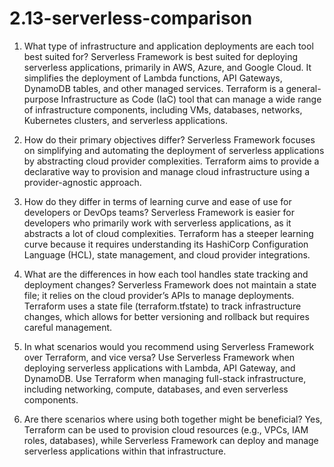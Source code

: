 # 2.13-serverless-comparison

1. What type of infrastructure and application deployments are each tool best suited for?
Serverless Framework is best suited for deploying serverless applications, primarily in AWS, Azure, and Google Cloud. It simplifies the deployment of Lambda functions, API Gateways, DynamoDB tables, and other managed services.
Terraform is a general-purpose Infrastructure as Code (IaC) tool that can manage a wide range of infrastructure components, including VMs, databases, networks, Kubernetes clusters, and serverless applications.

2. How do their primary objectives differ?
Serverless Framework focuses on simplifying and automating the deployment of serverless applications by abstracting cloud provider complexities.
Terraform aims to provide a declarative way to provision and manage cloud infrastructure using a provider-agnostic approach.

3. How do they differ in terms of learning curve and ease of use for developers or DevOps teams?
Serverless Framework is easier for developers who primarily work with serverless applications, as it abstracts a lot of cloud complexities.
Terraform has a steeper learning curve because it requires understanding its HashiCorp Configuration Language (HCL), state management, and cloud provider integrations.

4. What are the differences in how each tool handles state tracking and deployment changes?
Serverless Framework does not maintain a state file; it relies on the cloud provider’s APIs to manage deployments.
Terraform uses a state file (terraform.tfstate) to track infrastructure changes, which allows for better versioning and rollback but requires careful management.

5. In what scenarios would you recommend using Serverless Framework over Terraform, and vice versa?
Use Serverless Framework when deploying serverless applications with Lambda, API Gateway, and DynamoDB.
Use Terraform when managing full-stack infrastructure, including networking, compute, databases, and even serverless components.

6. Are there scenarios where using both together might be beneficial?
Yes, Terraform can be used to provision cloud resources (e.g., VPCs, IAM roles, databases), while Serverless Framework can deploy and manage serverless applications within that infrastructure.
